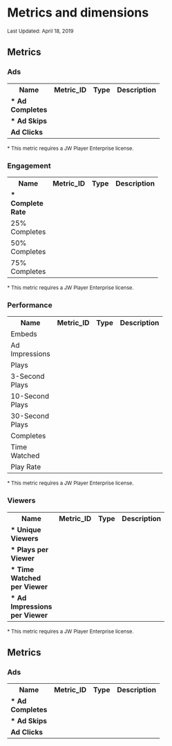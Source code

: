# Metrics and dimensions

<sup>Last Updated: April 18, 2019</sup>

## Metrics

### Ads

<table>
  <tr>
    <th>Name</th>
    <th>Metric_ID</th> 
    <th>Type</th>
    <th>Description</th>
  </tr>
  <tr>
    <td style="width:25px"><strong>* Ad Completes</strong></td>
    <td></td> 
    <td></td>
  </tr>
  <tr>
    <td><strong>* Ad Skips</strong></td>
    <td></td> 
    <td></td>
  </tr>
  <tr>
    <td><strong>Ad Clicks</strong></td>
    <td></td> 
    <td></td>
  </tr>
</table>

<sup>* This metric requires a JW Player Enterprise license.

### Engagement

<table>
  <tr>
    <th>Name</th>
    <th>Metric_ID</th> 
    <th>Type</th>
    <th>Description</th>
  </tr>
  <tr>
    <td style="width:25px"><strong>* Complete Rate</strong></td>
    <td></td> 
    <td></td>
  </tr>
  <tr>
    <td>25% Completes</td>
    <td></td> 
    <td></td>
  </tr>
  <tr>
    <td>50% Completes</td>
    <td></td> 
    <td></td>
  </tr>
  <tr>
    <td>75% Completes</td>
    <td></td> 
    <td></td>
  </tr>
</table>

<sup>* This metric requires a JW Player Enterprise license.

### Performance

<table>
  <tr>
    <th>Name</th>
    <th>Metric_ID</th> 
    <th>Type</th>
    <th>Description</th>
  </tr>
  <tr>
    <td style="width:25px">Embeds</td>
    <td></td> 
    <td></td>
  </tr>
  <tr>
    <td>Ad Impressions</td>
    <td></td> 
    <td></td>
  </tr>
  <tr>
    <td>Plays</td>
    <td></td> 
    <td></td>
  </tr>
  <tr>
    <td>3-Second Plays</td>
    <td></td> 
    <td></td>
  </tr>
  <tr>
    <td>10-Second Plays</td>
    <td></td> 
    <td></td>
  </tr>
  <tr>
    <td>30-Second Plays</td>
    <td></td> 
    <td></td>
  </tr>
  <tr>
    <td>Completes</td>
    <td></td> 
    <td></td>
  </tr>
  <tr>
    <td>Time Watched</td>
    <td></td> 
    <td></td>
  </tr>
  <tr>
    <td>Play Rate</td>
    <td></td> 
    <td></td>
  </tr>
</table>

<sup>* This metric requires a JW Player Enterprise license.

### Viewers

<table>
  <tr>
    <th>Name</th>
    <th>Metric_ID</th> 
    <th>Type</th>
    <th>Description</th>
  </tr>
  <tr>
    <td style="width:25px"><strong>* Unique Viewers</strong></td>
    <td></td> 
    <td></td>
  </tr>
  <tr>
    <td><strong>* Plays per Viewer</strong></td>
    <td></td> 
    <td></td>
  </tr>
  <tr>
    <td><strong>* Time Watched per Viewer</strong></td>
    <td></td> 
    <td></td>
  </tr>
  <tr>
    <td><strong>* Ad Impressions per Viewer</strong></td>
    <td></td> 
    <td></td>
  </tr>
</table>

<sup>* This metric requires a JW Player Enterprise license.

## Metrics

### Ads

<table>
  <tr>
    <th>Name</th>
    <th>Metric_ID</th> 
    <th>Type</th>
    <th>Description</th>
  </tr>
  <tr>
    <td style="width:25px"><strong>* Ad Completes</strong></td>
    <td></td> 
    <td></td>
  </tr>
  <tr>
    <td><strong>* Ad Skips</strong></td>
    <td></td> 
    <td></td>
  </tr>
  <tr>
    <td><strong>Ad Clicks</strong></td>
    <td></td> 
    <td></td>
  </tr>
</table>